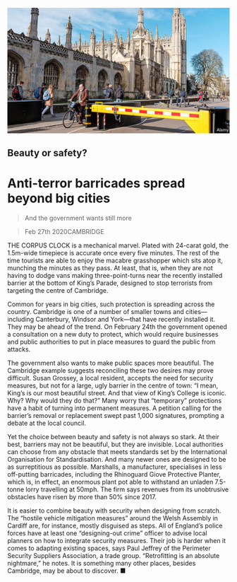 ![](./images/20200229_BRP001_0.jpg)

## Beauty or safety?

# Anti-terror barricades spread beyond big cities

> And the government wants still more

> Feb 27th 2020CAMBRIDGE

THE CORPUS CLOCK is a mechanical marvel. Plated with 24-carat gold, the 1.5m-wide timepiece is accurate once every five minutes. The rest of the time tourists are able to enjoy the macabre grasshopper which sits atop it, munching the minutes as they pass. At least, that is, when they are not having to dodge vans making three-point-turns near the recently installed barrier at the bottom of King’s Parade, designed to stop terrorists from targeting the centre of Cambridge.

Common for years in big cities, such protection is spreading across the country. Cambridge is one of a number of smaller towns and cities—including Canterbury, Windsor and York—that have recently installed it. They may be ahead of the trend. On February 24th the government opened a consultation on a new duty to protect, which would require businesses and public authorities to put in place measures to guard the public from attacks.

The government also wants to make public spaces more beautiful. The Cambridge example suggests reconciling these two desires may prove difficult. Susan Grossey, a local resident, accepts the need for security measures, but not for a large, ugly barrier in the centre of town: “I mean, King’s is our most beautiful street. And that view of King’s College is iconic. Why? Why would they do that?” Many worry that “temporary” protections have a habit of turning into permanent measures. A petition calling for the barrier’s removal or replacement swept past 1,000 signatures, prompting a debate at the local council.

Yet the choice between beauty and safety is not always so stark. At their best, barriers may not be beautiful, but they are invisible. Local authorities can choose from any obstacle that meets standards set by the International Organisation for Standardisation. And many newer ones are designed to be as surreptitious as possible. Marshalls, a manufacturer, specialises in less off-putting barricades, including the Rhinoguard Giove Protective Planter, which is, in effect, an enormous plant pot able to withstand an unladen 7.5-tonne lorry travelling at 50mph. The firm says revenues from its unobtrusive obstacles have risen by more than 50% since 2017.

It is easier to combine beauty with security when designing from scratch. The “hostile vehicle mitigation measures” around the Welsh Assembly in Cardiff are, for instance, mostly disguised as steps. All of England’s police forces have at least one “designing-out crime” officer to advise local planners on how to integrate security measures. Their job is harder when it comes to adapting existing spaces, says Paul Jeffrey of the Perimeter Security Suppliers Association, a trade group. “Retrofitting is an absolute nightmare,” he notes. It is something many other places, besides Cambridge, may be about to discover. ■